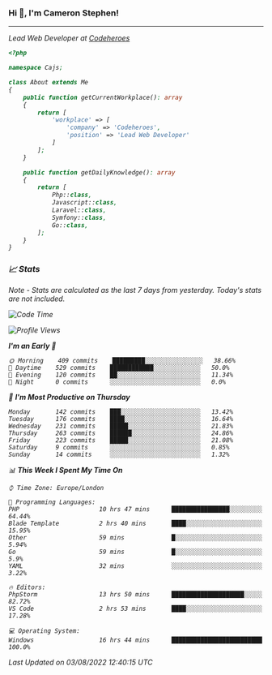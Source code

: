 ### Hi 👋, I'm Cameron Stephen!
<hr>
<p><em>Lead Web Developer at <a href="https://codeheroes.co.uk">Codeheroes</a></p>


```php
<?php

namespace Cajs;

class About extends Me
{
    public function getCurrentWorkplace(): array
    {
        return [
            'workplace' => [
                'company' => 'Codeheroes',
                'position' => 'Lead Web Developer'
            ]
        ];
    }

    public function getDailyKnowledge(): array
    {
        return [
            Php::class,
            Javascript::class,
            Laravel::class,
            Symfony::class,
            Go::class,
        ];
    }
}
```

### 📈 Stats
<p><em>Note - Stats are calculated as the last 7 days from yesterday. Today's stats are not included.</em></p>


<!--START_SECTION:waka-->
![Code Time](http://img.shields.io/badge/Code%20Time-3%2C062%20hrs%2018%20mins-blue)

![Profile Views](http://img.shields.io/badge/Profile%20Views-0-blue)

**I'm an Early 🐤** 

```text
🌞 Morning    409 commits    █████████░░░░░░░░░░░░░░░░   38.66% 
🌆 Daytime    529 commits    ████████████░░░░░░░░░░░░░   50.0% 
🌃 Evening    120 commits    ██░░░░░░░░░░░░░░░░░░░░░░░   11.34% 
🌙 Night      0 commits      ░░░░░░░░░░░░░░░░░░░░░░░░░   0.0%

```
📅 **I'm Most Productive on Thursday** 

```text
Monday       142 commits    ███░░░░░░░░░░░░░░░░░░░░░░   13.42% 
Tuesday      176 commits    ████░░░░░░░░░░░░░░░░░░░░░   16.64% 
Wednesday    231 commits    █████░░░░░░░░░░░░░░░░░░░░   21.83% 
Thursday     263 commits    ██████░░░░░░░░░░░░░░░░░░░   24.86% 
Friday       223 commits    █████░░░░░░░░░░░░░░░░░░░░   21.08% 
Saturday     9 commits      ░░░░░░░░░░░░░░░░░░░░░░░░░   0.85% 
Sunday       14 commits     ░░░░░░░░░░░░░░░░░░░░░░░░░   1.32%

```


📊 **This Week I Spent My Time On** 

```text
⌚︎ Time Zone: Europe/London

💬 Programming Languages: 
PHP                      10 hrs 47 mins      ████████████████░░░░░░░░░   64.44% 
Blade Template           2 hrs 40 mins       ████░░░░░░░░░░░░░░░░░░░░░   15.95% 
Other                    59 mins             █░░░░░░░░░░░░░░░░░░░░░░░░   5.94% 
Go                       59 mins             █░░░░░░░░░░░░░░░░░░░░░░░░   5.9% 
YAML                     32 mins             ░░░░░░░░░░░░░░░░░░░░░░░░░   3.22%

🔥 Editors: 
PhpStorm                 13 hrs 50 mins      ████████████████████░░░░░   82.72% 
VS Code                  2 hrs 53 mins       ████░░░░░░░░░░░░░░░░░░░░░   17.28%

💻 Operating System: 
Windows                  16 hrs 44 mins      █████████████████████████   100.0%

```


 Last Updated on 03/08/2022 12:40:15 UTC
<!--END_SECTION:waka-->
